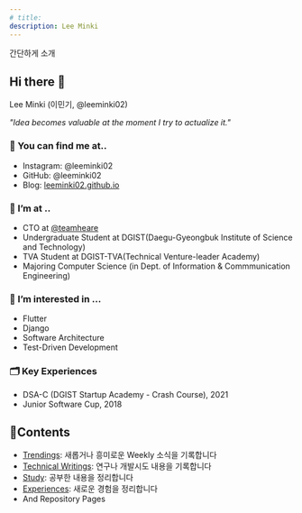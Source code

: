 ```yaml
---
# title: 
description: Lee Minki
---
```


간단하게 소개

## Hi there 👋
Lee Minki (이민기, @leeminki02)

*"Idea becomes valuable at the moment I try to actualize it."*

### 🔎 You can find me at..
- Instagram: @leeminki02
- GitHub: @leeminki02
- Blog: [leeminki02.github.io](https://leeminki02.github.io)

### 🔭 I’m at ..
- CTO at [@teamheare](https://github.com/teamheare)
- Undergraduate Student at DGIST(Daegu-Gyeongbuk Institute of Science and Technology)
- TVA Student at DGIST-TVA(Technical Venture-leader Academy)
- Majoring Computer Science (in Dept. of Information & Commmunication Engineering)

### 🌱 I’m interested in ...
- Flutter
- Django
- Software Architecture
- Test-Driven Development

### 🗂 Key Experiences
- DSA-C (DGIST Startup Academy - Crash Course), 2021
- Junior Software Cup, 2018

## 📌Contents
- [Trendings](./trendings/): 새롭거나 흥미로운 Weekly 소식을 기록합니다
- [Technical Writings](./writings/): 연구나 개발시도 내용을 기록합니다
- [Study](./studies/): 공부한 내용을 정리합니다
- [Experiences](./experiences/): 새로운 경험을 정리합니다
- And Repository Pages
